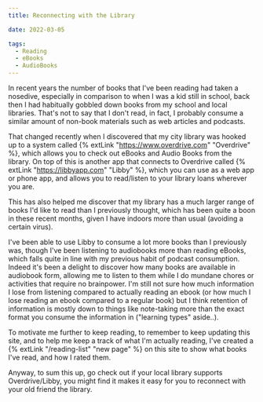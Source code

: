 ```yaml
---
title: Reconnecting with the Library

date: 2022-03-05

tags:
  - Reading
  - eBooks
  - AudioBooks
---
```


In recent years the number of books that I've been reading had taken a nosedive, especially in comparison to when I was a kid still in school, back then I had habitually gobbled down books from my school and local libraries. That's not to say that I don't read, in fact, I probably consume a similar amount of non-book materials such as web articles and podcasts.

That changed recently when I discovered that my city library was hooked up to a system called {% extLink "https://www.overdrive.com" "Overdrive" %}, which allows you to check out eBooks and Audio Books from the library. On top of this is another app that connects to Overdrive called {% extLink "https://libbyapp.com" "Libby" %}, which you can use as a web app or phone app, and allows you to read/listen to your library loans wherever you are.

This has also helped me discover that my library has a much larger range of books I'd like to read than I previously thought, which has been quite a boon in these recent months, given I have indoors more than usual (avoiding a certain virus).

I've been able to use Libby to consume a lot more books than I previously was, though I've been listening to audiobooks more than reading eBooks, which falls quite in line with my previous habit of podcast consumption. Indeed it's been a delight to discover how many books are available in audiobook form, allowing me to listen to them while I do mundane chores or activities that require no brainpower. I'm still not sure how much information I lose from listening compared to actually reading an ebook (or how much I lose reading an ebook compared to a regular book) but I think retention of information is mostly down to things like note-taking more than the exact format you consume the information in ("learning types" aside..).

To motivate me further to keep reading, to remember to keep updating this site, and to help me keep a track of what I'm actually reading, I've created a {% extLink "/reading-list" "new page" %} on this site to show what books I've read, and how I rated them.

Anyway, to sum this up, go check out if your local library supports Overdrive/Libby, you might find it makes it easy for you to reconnect with your old friend the library.

